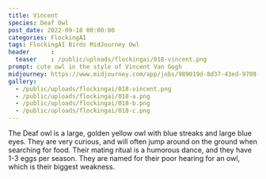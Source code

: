 ```yaml
---
title: Vincent
species: Deaf Owl
post_date: 2022-09-18 00:00:00
categories: FlockingAI
tags: FlockingAI Birds MidJourney Owl
header      :
  teaser    : /public/uploads/flockingai/018-vincent.png
prompt: cute owl in the style of Vincent Van Gogh
midjourney: https://www.midjourney.com/app/jobs/989019d-8d37-43ed-9708-f91f2025bf01
gallery: 
  - /public/uploads/flockingai/018-vincent.png
  - /public/uploads/flockingai/018-a.png
  - /public/uploads/flockingai/018-b.png
  - /public/uploads/flockingai/018-c.png
---
```


The Deaf owl is a large, golden yellow owl with blue streaks and large blue eyes. They are very curious, and will often jump around on the ground when searching for food. Their mating ritual is a humorous dance, and they have 1-3 eggs per season. They are named for their poor hearing for an owl, which is their biggest weakness.
